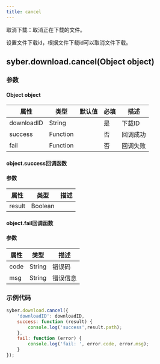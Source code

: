 ```yaml
---
title: cancel
---
```



取消下载：取消正在下载的文件。

设置文件下载id，根据文件下载id可以取消文件下载。


## syber.download.cancel(Object object)
### 参数
#### Object object
| 属性     | 类型   | 默认值  |  必填 | 描述                         |
| ---------- | ------- | -------- | ---------------- | ----------------------------------
| downloadID | String |  | 是 | 下载ID |
| success | Function |  | 否 | 回调成功 |
| fail | Function |  | 否 |  回调失败 |


#### object.success回调函数
#### 参数
| 属性 | 类型  | 描述 |
| -- | -- | -- |
| result | Boolean | |


#### object.fail回调函数
#### 参数
| 属性 | 类型  | 描述 |
| -- | -- | -- |
| code | String | 错误码 |
| msg | String  | 错误信息 |

### 示例代码
```javascript
syber.download.cancel({
    'downloadID': downloadID,
    success: function (result) {
        console.log('success',result.path);   
    },
    fail: function (error) {
        console.log('fail: ', error.code, error.msg);
    }
});
```
